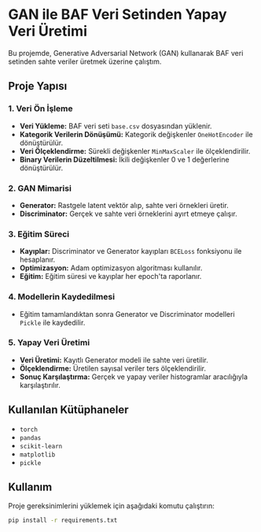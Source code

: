 # GAN ile BAF Veri Setinden Yapay Veri Üretimi

Bu projemde, Generative Adversarial Network (GAN) kullanarak BAF veri setinden sahte veriler üretmek üzerine çalıştım.

## Proje Yapısı

### 1. Veri Ön İşleme
- **Veri Yükleme:** BAF veri seti `base.csv` dosyasından yüklenir.
- **Kategorik Verilerin Dönüşümü:** Kategorik değişkenler `OneHotEncoder` ile dönüştürülür.
- **Veri Ölçeklendirme:** Sürekli değişkenler `MinMaxScaler` ile ölçeklendirilir.
- **Binary Verilerin Düzeltilmesi:** İkili değişkenler 0 ve 1 değerlerine dönüştürülür.

### 2. GAN Mimarisi
- **Generator:** Rastgele latent vektör alıp, sahte veri örnekleri üretir.
- **Discriminator:** Gerçek ve sahte veri örneklerini ayırt etmeye çalışır.
  
### 3. Eğitim Süreci
- **Kayıplar:** Discriminator ve Generator kayıpları `BCELoss` fonksiyonu ile hesaplanır.
- **Optimizasyon:** Adam optimizasyon algoritması kullanılır.
- **Eğitim:** Eğitim süresi ve kayıplar her epoch'ta raporlanır.

### 4. Modellerin Kaydedilmesi
- Eğitim tamamlandıktan sonra Generator ve Discriminator modelleri `Pickle` ile kaydedilir.

### 5. Yapay Veri Üretimi
- **Veri Üretimi:** Kayıtlı Generator modeli ile sahte veri üretilir.
- **Ölçeklendirme:** Üretilen sayısal veriler ters ölçeklendirilir.
- **Sonuç Karşılaştırma:** Gerçek ve yapay veriler histogramlar aracılığıyla karşılaştırılır.

## Kullanılan Kütüphaneler

- `torch`
- `pandas`
- `scikit-learn`
- `matplotlib`
- `pickle`

## Kullanım

Proje gereksinimlerini yüklemek için aşağıdaki komutu çalıştırın:
```bash
pip install -r requirements.txt
